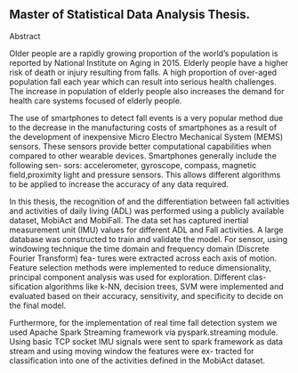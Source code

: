 Master of Statistical Data Analysis Thesis. 
-------------------------------------------
Abstract


Older people are a rapidly growing proportion of the world’s population is reported by National
Institute on Aging in 2015. Elderly people have a higher risk of death or injury resulting from
falls. A high proportion of over-aged population fall each year which can result into serious
health challenges. The increase in population of elderly people also increases the demand for
health care systems focused of elderly people.

The use of smartphones to detect fall events is a very popular method due to the decrease in the
manufacturing costs of smartphones as a result of the development of inexpensive Micro Electro
Mechanical System (MEMS) sensors. These sensors provide better computational capabilities
when compared to other wearable devices. Smartphones generally include the following sen-
sors: accelerometer, gyroscope, compass, magnetic field,proximity light and pressure sensors.
This allows different algorithms to be applied to increase the accuracy of any data required.

In this thesis, the recognition of and the differentiation between fall activities and activities of
daily living (ADL) was performed using a publicly available dataset, MobiAct and MobiFall.
The data set has captured inertial measurement unit (IMU) values for different ADL and Fall
activities. A large database was constructed to train and validate the model. For sensor, using
windowing technique the time domain and frequency domain (Discrete Fourier Transform) fea-
tures were extracted across each axis of motion. Feature selection methods were implemented
to reduce dimensionality, principal component analysis was used for exploration. Different clas-
sification algorithms like k-NN, decision trees, SVM were implemented and evaluated based on
their accuracy, sensitivity, and specificity to decide on the final model.

Furthermore, for the implementation of real time fall detection system we used Apache Spark
Streaming framework via pyspark.streaming module. Using basic TCP socket IMU signals
were sent to spark framework as data stream and using moving window the features were ex-
tracted for classification into one of the activities defined in the MobiAct dataset.
